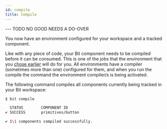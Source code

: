 ```yaml
---
id: compile
title: Compile
---
```


--- TODO NO GOOD NEEDS A DO-OVER

You now have an environment configured for your workspace and a tracked component.  

Like with any piece of code, your Bit component needs to be compiled before it can be consumed. This is one of the jobs that the environment that you [chose earlier](/docs/bit-basics/choose-dev-env) will do for you. All environments have a compiler (sometimes more than one) configured for them, and when you run the compile the command the environment compiler/s is being activated.

The following command compiles all components currently being tracked in your Bit workspace:

```sh
$ bit compile

  STATUS        COMPONENT ID
✔ SUCCESS       primitives/button

✔ 1\1 components compiled successfully.
```
